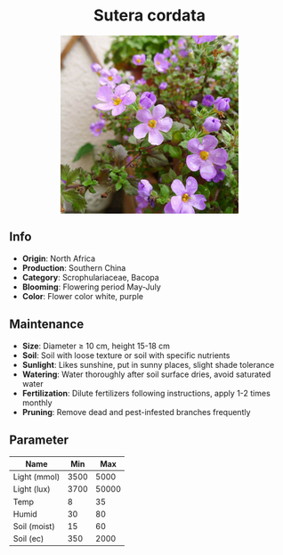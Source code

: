 <h1 align='center'>Sutera cordata</h1>
<p align="center">
    <img 
        align='center'
        width='320'
        src="../images/sutera cordata.png" 
        alt='Sutera cordata' />
</p>

## Info

 - **Origin**: North Africa
 - **Production**: Southern China
 - **Category**: Scrophulariaceae, Bacopa
 - **Blooming**: Flowering period May-July
 - **Color**: Flower color white, purple

## Maintenance

 - **Size**: Diameter ≥ 10 cm, height 15-18 cm
 - **Soil**: Soil with loose texture or soil with specific nutrients
 - **Sunlight**: Likes sunshine, put in sunny places, slight shade tolerance
 - **Watering**: Water thoroughly after soil surface dries, avoid saturated water
 - **Fertilization**: Dilute fertilizers following instructions, apply 1-2 times monthly
 - **Pruning**: Remove dead and pest-infested branches frequently

## Parameter

| Name         | Min  | Max   |
|--------------|------|-------|
| Light (mmol) | 3500 | 5000  |
| Light (lux)  | 3700 | 50000 |
| Temp         | 8    | 35    |
| Humid        | 30   | 80    |
| Soil (moist) | 15   | 60    |
| Soil (ec)    | 350  | 2000  |